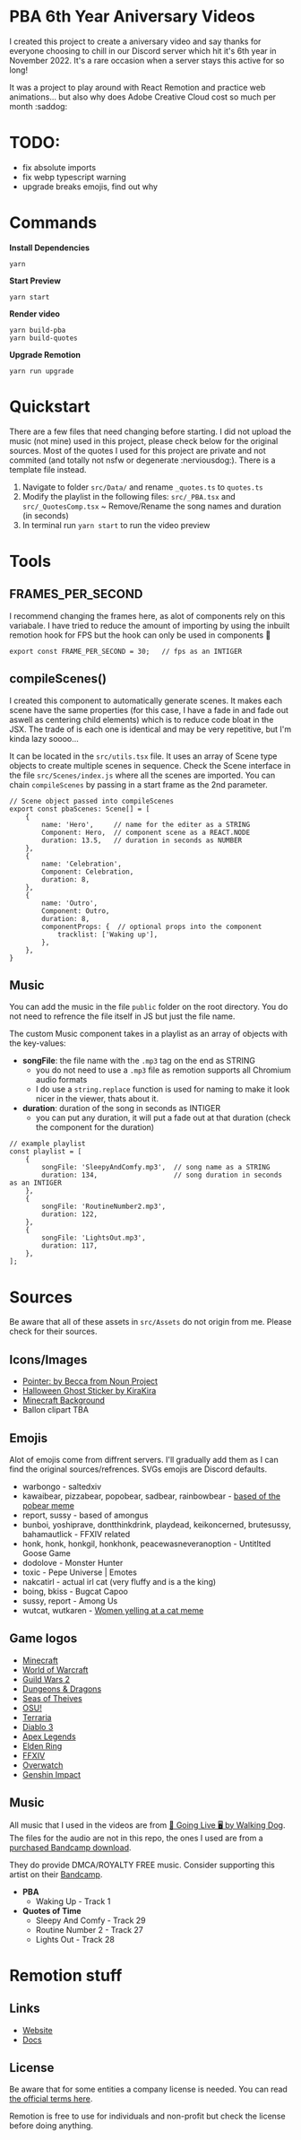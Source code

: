# PBA 6th Year Aniversary Videos

I created this project to create a aniversary video and say thanks for everyone choosing to chill in our Discord server which hit it's 6th year in November 2022. It's a rare occasion when a server stays this active for so long!

It was a project to play around with React Remotion and practice web animations... but also why does Adobe Creative Cloud cost so much per month :saddog:

# TODO:

- fix absolute imports
- fix webp typescript warning
- upgrade breaks emojis, find out why

# Commands

**Install Dependencies**

```console
yarn
```

**Start Preview**

```console
yarn start
```

**Render video**

```console
yarn build-pba
yarn build-quotes
```

**Upgrade Remotion**

```console
yarn run upgrade
```

# Quickstart

There are a few files that need changing before starting. I did not upload the music (not mine) used in this project, please check below for the original sources. Most of the quotes I used for this project are private and not commited (and totally not nsfw or degenerate :nerviousdog:). There is a template file instead.

1. Navigate to folder `src/Data/` and rename `_quotes.ts` to `quotes.ts`
2. Modify the playlist in the following files: `src/_PBA.tsx` and `src/_QuotesComp.tsx` ~ Remove/Rename the song names and duration (in seconds)
3. In terminal run `yarn start` to run the video preview

# Tools

## FRAMES_PER_SECOND

I recommend changing the frames here, as alot of components rely on this variabale. I have tried to reduce the amount of importing by using the inbuilt remotion hook for FPS but the hook can only be used in components :shrug:

```
export const FRAME_PER_SECOND = 30;   // fps as an INTIGER
```

## compileScenes()

I created this component to automatically generate scenes. It makes each scene have the same properties (for this case, I have a fade in and fade out aswell as centering child elements) which is to reduce code bloat in the JSX. The trade of is each one is identical and may be very repetitive, but I'm kinda lazy soooo...

It can be located in the `src/utils.tsx` file. It uses an array of Scene type objects to create multiple scenes in sequence. Check the Scene interface in the file `src/Scenes/index.js` where all the scenes are imported. You can chain `compileScenes` by passing in a start frame as the 2nd parameter.

```
// Scene object passed into compileScenes
export const pbaScenes: Scene[] = [
	{
		name: 'Hero',     // name for the editer as a STRING
		Component: Hero,  // component scene as a REACT.NODE
		duration: 13.5,   // duration in seconds as NUMBER
	},
	{
		name: 'Celebration',
		Component: Celebration,
		duration: 8,
	},
	{
		name: 'Outro',
		Component: Outro,
		duration: 8,
		componentProps: {  // optional props into the component
			tracklist: ['Waking up'],
		},
	},
}
```

## Music

You can add the music in the file `public` folder on the root directory. You do not need to refrence the file itself in JS but just the file name.

The custom Music component takes in a playlist as an array of objects with the key-values:

- **songFile**: the file name with the `.mp3` tag on the end as STRING
  - you do not need to use a `.mp3` file as remotion supports all Chromium audio formats
  - I do use a `string.replace` function is used for naming to make it look nicer in the viewer, thats about it.
- **duration**: duration of the song in seconds as INTIGER
  - you can put any duration, it will put a fade out at that duration (check the component for the duration)

```
// example playlist
const playlist = [
	{
		songFile: 'SleepyAndComfy.mp3',  // song name as a STRING
		duration: 134,                   // song duration in seconds as an INTIGER
	},
	{
		songFile: 'RoutineNumber2.mp3',
		duration: 122,
	},
	{
		songFile: 'LightsOut.mp3',
		duration: 117,
	},
];
```

# Sources

Be aware that all of these assets in `src/Assets` do not origin from me. Please check for their sources.

## Icons/Images

- [Pointer: by Becca from Noun Project](https://thenounproject.com/icon/pointer-2559539/)
- [Halloween Ghost Sticker by KiraKira](https://giphy.com/stickers/transparent-dv0E50gKjjaRzbcltM)
- [Minecraft Background](https://www.polygon.com/2019/11/7/20952214/minecraft-most-important-game-of-the-decade-2010)
- Ballon clipart TBA

## Emojis

Alot of emojis come from diffrent servers. I'll gradually add them as I can find the original sources/refrences. SVGs emojis are Discord defaults.

- warbongo - saltedxiv
- kawaibear, pizzabear, popobear, sadbear, rainbowbear - [based of the pobear meme](https://knowyourmeme.com/memes/polar-bear-gif)
- report, sussy - based of amongus
- bunboi, yoshiprave, dontthinkdrink, playdead, keikoncerned, brutesussy, bahamautlick - FFXIV related
- honk, honk, honkgil, honkhonk, peacewasneveranoption - Untitlted Goose Game
- dodolove - Monster Hunter
- toxic - Pepe Universe | Emotes
- nakcatirl - actual irl cat (very fluffy and is a the king)
- boing, bkiss - Bugcat Capoo
- sussy, report - Among Us
- wutcat, wutkaren - [Women yelling at a cat meme](https://en.wikipedia.org/wiki/Woman_yelling_at_a_cat)

## Game logos

- [Minecraft](https://logos-world.net/minecraft-logo/)
- [World of Warcraft](https://logos-world.net/world-of-warcraft-logo/)
- [Guild Wars 2](https://logos-world.net/guild-wars-logo/)
- [Dungeons & Dragons](https://logos-world.net/dnd-dungeons-dragons-logo/)
- [Seas of Theives](https://logos-world.net/sea-of-thieves-logo/)
- [OSU!](https://logos-world.net/osu-logo/)
- [Terraria](https://terraria.fandom.com/wiki/Logo)
- [Diablo 3](https://www.pngmart.com/image/504793)
- [Apex Legends](https://logos-world.net/apex-legends-logo/)
- [Elden Ring](https://en.bandainamcoent.eu/elden-ring/elden-ring)
- [FFXIV](https://finalfantasy.fandom.com/wiki/Final_Fantasy_XIV)
- [Overwatch](https://www.nicepng.com/ourpic/u2w7r5i1e6o0q8w7_overwatch-logo-unchained-podcast/)
- [Genshin Impact](https://www.hoyolab.com/article/63716)

## Music

All music that I used in the videos are from [🎤 Going Live 🖥️ by Walking Dog](https://www.youtube.com/watch?v=8IiVnsHT7QA). The files for the audio are not in this repo, the ones I used are from a [purchased Bandcamp download](https://walkingdog.bandcamp.com/album/going-live-2).

They do provide DMCA/ROYALTY FREE music. Consider supporting this artist on their [Bandcamp](https://walkingdog.bandcamp.com/).

- **PBA**
  - Waking Up - Track 1
- **Quotes of Time**
  - Sleepy And Comfy - Track 29
  - Routine Number 2 - Track 27
  - Lights Out - Track 28

# Remotion stuff

## Links

- [Website](https://www.remotion.dev/)
- [Docs](https://www.remotion.dev/docs/)

## License

Be aware that for some entities a company license is needed. You can read [the official terms here](https://github.com/remotion-dev/remotion/blob/main/LICENSE.md).

Remotion is free to use for individuals and non-profit but check the license before doing anything.
